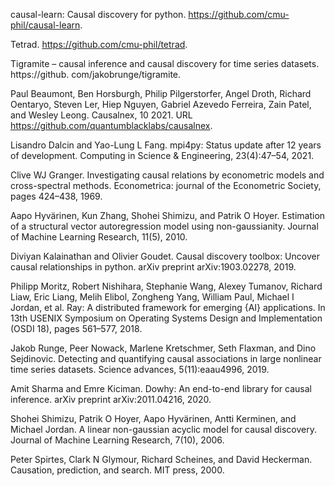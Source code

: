 causal-learn: Causal discovery for python. https://github.com/cmu-phil/causal-learn.

Tetrad. https://github.com/cmu-phil/tetrad.

Tigramite – causal inference and causal discovery for time series datasets. https://github.
com/jakobrunge/tigramite.

Paul Beaumont, Ben Horsburgh, Philip Pilgerstorfer, Angel Droth, Richard Oentaryo,
Steven Ler, Hiep Nguyen, Gabriel Azevedo Ferreira, Zain Patel, and Wesley Leong.
Causalnex, 10 2021. URL https://github.com/quantumblacklabs/causalnex.

Lisandro Dalcin and Yao-Lung L Fang. mpi4py: Status update after 12 years of development.
Computing in Science & Engineering, 23(4):47–54, 2021.

Clive WJ Granger. Investigating causal relations by econometric models and cross-spectral
methods. Econometrica: journal of the Econometric Society, pages 424–438, 1969.

Aapo Hyvärinen, Kun Zhang, Shohei Shimizu, and Patrik O Hoyer. Estimation of a structural vector autoregression model using non-gaussianity. Journal of Machine Learning Research, 11(5), 2010.

Diviyan Kalainathan and Olivier Goudet. Causal discovery toolbox: Uncover causal relationships in python. arXiv preprint arXiv:1903.02278, 2019.

Philipp Moritz, Robert Nishihara, Stephanie Wang, Alexey Tumanov, Richard Liaw, Eric Liang, Melih Elibol, Zongheng Yang, William Paul, Michael I Jordan, et al. Ray: A distributed framework for emerging {AI} applications. In 13th USENIX Symposium on Operating Systems Design and Implementation (OSDI 18), pages 561–577, 2018.

Jakob Runge, Peer Nowack, Marlene Kretschmer, Seth Flaxman, and Dino Sejdinovic. Detecting and quantifying causal associations in large nonlinear time series datasets. Science advances, 5(11):eaau4996, 2019.

Amit Sharma and Emre Kiciman. Dowhy: An end-to-end library for causal inference. arXiv preprint arXiv:2011.04216, 2020.

Shohei Shimizu, Patrik O Hoyer, Aapo Hyvärinen, Antti Kerminen, and Michael Jordan.
A linear non-gaussian acyclic model for causal discovery. Journal of Machine Learning
Research, 7(10), 2006.

Peter Spirtes, Clark N Glymour, Richard Scheines, and David Heckerman. Causation,
prediction, and search. MIT press, 2000.